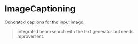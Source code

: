 # ImageCaptioning
Generated captions for the input image.
>Iintegrated beam search with the text generator but needs improvement.
